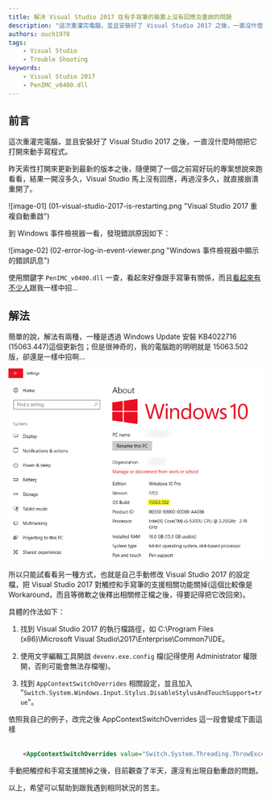 ```yaml
---
title: 解決 Visual Studio 2017 在有手寫筆的裝置上沒有回應及重啟的問題
description: "這次重灌完電腦，並且安裝好了 Visual Studio 2017 之後，一直沒什麼時間把它打開來動手寫程式。 昨天索性打開來更新到最新的版本之後，隨便開了一個之前寫好玩的專案想說來跑看看，結果一開沒多久，Visual Studio 馬上沒有回應，再過沒多久，就直接崩潰重開了。"
authors: ouch1978
tags: 
    - Visual Studio
    - Trouble Shooting
keywords:
    - Visual Studio 2017
    - PenIMC_v0400.dll
---
```


## 前言

這次重灌完電腦，並且安裝好了 Visual Studio 2017 之後，一直沒什麼時間把它打開來動手寫程式。

昨天索性打開來更新到最新的版本之後，隨便開了一個之前寫好玩的專案想說來跑看看，結果一開沒多久，Visual Studio 馬上沒有回應，再過沒多久，就直接崩潰重開了。

![image-01] (01-visual-studio-2017-is-restarting.png "Visual Studio 2017 重複自動重啟")

<!--truncate-->

到 Windows 事件檢視器一看，發現錯誤原因如下：

![image-02] (02-error-log-in-event-viewer.png "Windows 事件檢視器中顯示的錯誤訊息")

使用關鍵字 `PenIMC_v0400.dll` 一查，看起來好像跟手寫筆有關係，而且[看起來有不少人][link01]跟我一樣中招...

[link01]: https://developercommunity.visualstudio.com/content/problem/55303/visual-studio-may-terminate-unexpectedly-when-runn.html "Visual Studio may freeze or crash when running on a pen-enabled machine"

## 解法

簡單的說，解法有兩種，一種是透過 Windows Update 安裝 KB4022716 (15063.447)這個更新包；但是很神奇的，我的電腦跑的明明就是 15063.502 版，卻還是一樣中招啊...

![image-03](03-my-pc-is-running-15063.502.png "我的電腦已經是 15063.502版")

所以只能試看看另一種方式，也就是自己手動修改 Visual Studio 2017 的設定檔，把 Visual Studio 2017 對觸控和手寫筆的支援相關功能關掉(這個比較像是 Workaround，而且等微軟之後釋出相關修正檔之後，得要記得把它改回來)。

具體的作法如下：

1. 找到 Visual Studio 2017 的執行檔路徑，如 C:\Program Files (x86)\Microsoft Visual Studio\2017\Enterprise\Common7\IDE。

2. 使用文字編輯工具開啟 `devenv.exe.config` 檔(記得使用 Administrator 權限開，否則可能會無法存檔喔)。

3. 找到 `AppContextSwitchOverrides` 相關設定，並且加入 "`Switch.System.Windows.Input.Stylus.DisableStylusAndTouchSupport=true`"。

依照我自己的例子，改完之後 AppContextSwitchOverrides 這一段會變成下面這樣

```xml title="devenv.exe.config"

    <AppContextSwitchOverrides value="Switch.System.Threading.ThrowExceptionIfDisposedCancellationTokenSource=false;Switch.System.Windows.Forms.DoNotSupportSelectAllShortcutInMultilineTextBox=false;Switch.UseLegacyAccessibilityFeatures=false;Switch.System.Windows.Input.Stylus.DisableStylusAndTouchSupport=true" />

```

手動把觸控和手寫支援關掉之後，目前觀查了半天，還沒有出現自動重啟的問題。

以上，希望可以幫助到跟我遇到相同狀況的苦主。
